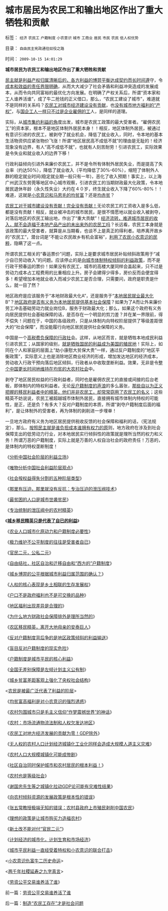 # 城市居民为农民工和输出地区作出了重大牺牲和贡献

标签： `经济` `农民工` `户籍制度` `小农意识` `城市` `工商业` `居民` `市民` `农民` `低人权优势` 

目录： `自由民主宪政通往奴役之路`

时间： `2009-10-15 14:01:29`

**城市居民为农民工和输出地区作出了重大牺牲和贡献**

[民主就是利益产权归属清晰后的，各方利益的博羿平衡达成契约而长时间遵](../../../2009/9/12/产权归属清晰前提下的平等博羿.md)守，令[成本和效益的责任界限明确](../../../2009/8/24/法制法治须“简约严明”.md)，从而大大减少了社会矛盾和利益冲突造成的发展成本，从而令向共同富裕的最优化方向发展。在明确了产权关系后，所谓“资本家和工人谁养活谁”，成了牛二抢钱的正义借口，那么，“农民工建设了城市”，难道就不是同样的关系吗？[农民工对城市经济建设没有贡献](../../../2009/9/19/农民工对地方经济发展的贡献为零！GDP除外.md)，也[没有城市地方福利的“产权”](http://blog.sina.com.cn/s/blog_5563a64d0100eq4t.html)，与[国企工人一样只不过是企业雇佣的工](http://hi.baidu.com/darthchn/blog/item/21b5146f94c3f4d381cb4a16.html)人，是同样的道理。

实际，从[城市集约利益的角](../../../2009/9/3/户籍制度是城市平民的核心利益.md)度出发，城市是农民工政策的最大受害者。“雇佣农民工”的资本家，根本不是地区体制外居民本身！！相反，地区体制外居民，被通过有意识引进的农民工，被剥夺了就业机会，降低了就业收入，同时，令本地的基本生活物资供应紧张物价飞涨！所谓“地区居民高不成低不就”的理由是无耻的！经济现象没有边界，有人“高不成低不就”，也就有人刻苦耐劳！引进农民工，实际效果是令失业和就业收入的边界下移！

行政利益倾向引进外来廉价农民工，并不是令所有体制外居民失业，而是提高了失业率（约达50%），降低了就业收入（平均降低了30%-60%），缩短了体制外人群的稳定就业时间(稳定就业期一般只有一年)，恶化了收入预期！事实上，以上海广州武汉东劳莞等地区中心城市观察，引进农民工的当期财政最大化政策，令本地居民退休年龄（永久性失业）大约在４０岁，终生就业收入下降了60%-80%！！难道，这就是[小农意识和马恩毛的均贫富](../../../2009/6/5/社科院的户籍制度改革只不过是“均贫富”的倒退.md)？还是[均赤贫](../../../2009/8/27/仇富的目的是为了均赤贫的社会公平？.md)？

[农民工对于城市建设没有贡献！完全没有贡献！](../../../2009/9/19/农民工对地方经济发展的贡献为零！GDP除外.md)无论农民工的工资收入是多么低，都是没有贡献！相反，就业被冲击的城市居民，是很不情愿地以就业收入被剥夺，对落后地区的农民工输出地，作出了“重大贡献”！[经济流转，难道城市居民的收入，就不会造福于本地产品产出的未出来外的农民工吗](../../../2008/10/13/理想的政策让城市居民购买力造福农村.md)？长远看，农民工本身就是该政策的最大受害者，就算是从当期看，也谈不上是真正的得利者。培养离开故乡的“农民工”，潜台词是“不能让农民故乡有机会富裕”，[利用了农民小农意识的民粹](../../../2009/8/1/民粹口号，特权阶层利益最大化最隐蔽的方法.md)，隐瞒了这一点。

所谓农民工相关的“春运票价”问题，实际上是要求城市居民补贴倾斜政策用于“减少自已劳动收入”的问题。应该停止的是[向城市体制特权倾斜的利益政策](../../../2009/9/2/反对户籍制度背后垂涎的是政策倾斜的利益输送.md)，而不是行政干预春运的票价！如果没有农民工，城市的高楼大厦同样会盖起来，只不过是劳动力成本占工程费用的比重相应上升。房子会建得少得多，房价反而会便宜得多！希望增加本地就业收入而减少农民工是否合理，只需要问，政府是职责是什么，就一目了然？

地区政府是应该服务于“本地财政最大化A”，还是服务于“[本地居民就业最大化](http://blog.sina.com.cn/s/blog_5563a64d0100dc10.html)B”？[地区政府是否有义务为本地居民提供基本社会保障](../../../2009/5/13/社会保障拉动内需和反垄断.md)？如果为了A而让外来廉价劳工冲击基础劳动力就业岗位B，服务于财政最大化；那么，如果这个政府有义务向居民提供社会基础保障的话，是否存在一个明显的剪刀差？并在某一界限前，得不偿失！问题在于，中国的各级政府，只是从体制内向特权阶层提供了等级差距很大的“社会保障”，而没能履行向地区居民提供社会保障的义务。

中国是一个[高税费负保障的行政社](../../../2007/12/23/冗员吃饭财政拖累：高税收无福利无助社会和谐.md)会。这样，从地区而言，就是牺牲本地成民利益引进农民工；从国家的级别，[就是牺牲国民的利益成为美国的殖民地](../../../2007/11/26/中国以超出历史所有战争损失的代价背走了世界通胀.md)！实际上，如同在个人和家庭的层面上“劫小康慰大贫保大贵”一样，通过反户籍制度的“地区平衡政策”，实际意义上也是消除地区商业经济的形成，增加发达地区的经济成本，劳动收入行政干预向落后地区倾斜，行政者从中收取垄断利益。效果，无非是令[整个中国更长时间地维持在均贫的大农村社会](../../../2009/9/19/农村：市场流通物流法制和人权欠发达地区.md)中。

剥夺了地区居民权益的行政利益者，同时也是雇佣农民工的直接或间接的后台老板，即体制内的特权利益者。无论[反户籍制度的声浪](../../../2009/9/7/盲目反户籍制度声浪.md)的多么嚣张，[那些自以为正义把握的移民利益者中的精英，他们并非农民工，却常常窃用了农民工的名义](../../../2009/8/31/城乡移民精英只是代表了自已的利益.md)；这些精英不妨说说，农民工被超越城市体制外居民，直接拥有城市体制内特权的可能性，是正，还是负？有多大？反对户籍制度的本质，所谓“剥夺户籍制度后面的福利”，是让体制外的受害者，再为体制的剥削进一步埋单！

一旦地方政府有义务为地区居民提供税收反馈的社会保障和福利的话，（宪法规定），那么，[按照民主就是谁负担成本谁拥有权力的原](../../../2009/10/9/什么是民主？民主和成本效益原理的关系.md)则，地方政府在涉及到社会保障支出的低劳动力行业，对本地居民实行倾斜性的政策就是理所当然的权力和义务！所谓万恶的户籍制度，实际上就是万善的人权自治社会的政府责任！万恶的，是体制内的特权垄断制度！

《[分析中国社会阶层的利益立场](../../../2009/7/10/中国社会阶层的利益立场分析.md)》

《[唯物分析中国社会利益阶层观点](../../../2009/7/21/唯物分析社会各阶层利益立场.md)》

《[社会按权益得失分割的五种阶层类型](../../../2009/8/14/中国社会按权益得失分割的五种阶层类型.md)》

《[那里有压迫，那里就没有反抗：专治压迫的泄压阀技术](../../../2009/8/24/那里有压迫，那里就没有反抗.md)》

《[最贫困的人口是城市世袭贫民](../../../2009/8/30/最贫困的人口是城市世袭贫困.md)》

《[专治统制的泄压阀中的农村精英](../../../2009/8/31/专治统制的泄压阀中的农村精英.md)》

《**[城乡移民精英只是代表了自已的利益](../../../2009/8/31/城乡移民精英只是代表了自已的利益.md)**》

《[农业人口城市化原动力和户籍制度必要性](../../../2009/1/5/农业人口城市化原动力和户籍制度必要性.md)》

《[极力维护不公平制度的往往是受害者自已](../../../2008/10/16/极力维护不公平制度的是受害者自已.md)》

《[官民二元，公私二元](../../../2008/10/17/官民二元之经济危机，小民百姓可能无路可逃.md)》

《[自由结社，社区自治和迁移自由和“西方的”户籍制度](../../../2009/3/6/自由结社，社区自治和迁移自由.md)》

《[城乡博羿的公平根据城市利益归属范围的确认？](../../../2009/8/31/城乡博羿的公平根据是什么？.md)》

《[人权的核心表现是乡土相联的生存发展权](../../../2009/9/1/人权的核心价值是乡土相联的生存发展权.md)》

《[户口不是政府福利也不是可交换的品种](../../../2009/9/1/户口不是政府福利也不是可交换的品种.md)》

《[地区福利出现差异是合理的](../../../2009/9/1/地区福利差别有现实合理性.md)》

《[为什么地方财政社会保障排外是理所当然的](../../../2009/9/1/为什么地方财政社会保障排外是理所当然的.md)》

《[农区移民精英，离开大地母亲的安泰巨人](../../../2009/9/2/农区移民精英，离开大地母亲的安泰巨人.md)》

《[反对户籍制度背后争的是地区政策倾斜的利益输送](../../../2009/9/2/反对户籍制度背后垂涎的是政策倾斜的利益输送.md)》

《[盲目反对户籍制度的现实危险](../../../2009/9/2/盲目反对户籍制度的现实危险.md)》

《[户籍制度是城市平民的核心利益](../../../2009/9/3/户籍制度是城市平民的核心利益.md)》

《[全国无差别保障是左倾计划主义公有制](../../../2009/9/7/全国无差别保障是注定失败的左倾计划经济公有制.md)》

《[城乡贫富差距客观上强化了央权社会结构](../../../2009/9/8/城乡贫富差距客观上强化了央权社会结构.md)》

<[农民是被最广泛代表了利益的阶层](../../../2009/9/8/农村也是等级社会.md)>

《[均贫富高福利是对小农意识的强烈诱惑](../../../2009/9/7/均贫富高福利对小农意识的的强烈诱惑.md)》

《[农村包围城市只是毛主义信仰“作梦震撼世界”的神话](../../../2009/9/18/农村包围城市只是信仰中的神话.md)》

《[农村：市场流通物流法制和人权欠发达地区](../../../2009/9/19/农村：市场流通物流法制和人权欠发达地区.md)》

《[农民工对地方经济发展的贡献为零！GDP除外](../../../2009/9/19/农民工对地方经济发展的贡献为零！GDP除外.md)》

《[无人权的农村人口计划经济城镇化工业化同样会造成大规模人道主义灾难](../../../2009/8/5/无人权的农村人口城镇化工业化将是什么后果？.md)》

《[农村人口大规模城镇化可能成惨剧](../../../2009/8/2/农村人口大规模城镇化拉动内需论宜慎重.md)》

《[社区自治同时保护城市和农村居民的根本利益！](../../../2009/3/8/社区自治同时保护城市和农村居民的根本利益！.md)》

《[农村也是等级社会](../../../2009/9/8/农村也是等级社会.md)》

《[谢国忠先生等之城镇化拉动GDP论可能有灾难性结果](../../../2009/9/20/谢国忠等城镇化拉动GDP论可能灾难性结果.md)》

《[向农村倾斜资源的发展政策是根本性的错误](../../../2009/9/20/向农村倾斜资源的经济政策是常识性的错误.md)》

《[张五常教授极端无知的错误：农村县政府上市殖民剥削中国农民](../../../2008/1/12/张五常教授极端无知的错误：把县政府打包上市.md)》

《[理想的政策是让城市购买力造福农村](../../../2008/10/13/理想的政策让城市居民购买力造福农村.md)》

《[新土改不能对付“官民二元”](../../../2008/10/14/新土改对付“官民二元”，只有好心才能办坏事.md)》

《[计划经济的城市化，计划生育和市场经济](../../../2009/10/13/计划经济的城市化，计划生育和市场经济.md)》

《[城市平民利益一直经受着特权和小农意识的联合打击](../../../2009/10/13/城市平民利益一直经受着联合打击.md)》

<[小农意识仇富牛二历史命运](../../../2009/10/13/小农意识仇富牛二历史命运.md)>

<[两千年社稷延寿之九字真言](../../../2009/10/13/两千年社稷延寿之九字真言.md)>

《[劳资公平交易谁养活了谁](../../../2009/10/14/劳资公平交易谁养活了谁.md)》



前一篇：[劳资公平交易谁养活了谁](../../../2009/10/14/劳资公平交易谁养活了谁.md)

后一篇：[制造“农民工存在”才是社会问题](../../../2009/10/15/制造“农民工存在”才是社会问题.md)